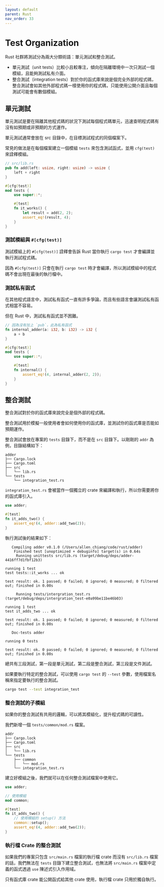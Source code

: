 ```yaml
---
layout: default
parent: Rust
nav_order: 33
---
```


# Test Organization

Rust 社群將測試分為兩大分類術語：單元測試和整合測試。

- 單元測試（unit tests）比較小且較專注，傾向在隔離環境中一次只測試一個模組，且能夠測試私有介面。
- 整合測試（integration tests）對於你的函式庫來說是個完全外部的程式碼，整合測試會如其他外部程式碼一樣使用你的程式碼，只能使用公開介面且每個測試可能會有數個模組。

## 單元測試

單元測試是要在隔離其他程式碼的狀況下測試每個程式碼單元，迅速查明程式碼有沒有如預期或非預期的方式運作。

單元測試通常會放在 src 目錄中，在目標測試程式的同個檔案下。

常見的做法是在每個檔案建立一個模組 `tests` 來包含測試函式，並用 `cfg(test)` 來詮釋模組。

```rust
// src/lib.rs
pub fn add(left: usize, right: usize) -> usize {
    left + right
}

#[cfg(test)]
mod tests {
    use super::*;

    #[test]
    fn it_works() {
        let result = add(2, 2);
        assert_eq!(result, 4);
    }
}
```

### 測試模組與 `#[cfg(test)]`

測試模組上的 `#[cfg(test)]` 詮釋會告訴 Rust 當你執行 `cargo test` 才會編譯並執行測試程式碼。

因為 `#[cfg(test)]` 只會在執行 `cargo test` 時才會編譯，所以測試模組中的程式碼不會出現在最後的執行檔中。

### 測試私有函式

在其他程式語言中，測試私有函式一直有許多爭論，而且有些語言會讓測試私有函式相當不容易。

但在 Rust 中，測試私有函式並不困難。

```rust
// 因為沒有加上 `pub`，此為私有函式
fn internal_adder(a: i32, b: i32) -> i32 {
    a + b
}

#[cfg(test)]
mod tests {
    use super::*;

    #[test]
    fn internal() {
        assert_eq!(4, internal_adder(2, 2));
    }
}
```

## 整合測試

整合測試對於你的函式庫來說完全是個外部的程式碼。

整合測試用於模擬一般使用者會如何使用你的函式庫，並測試你的函式庫是否能如預期運作。

整合測試會放在專案的 `tests` 目錄下，而不是在 `src` 目錄下。以剛剛的 `addr` 為例，目錄結構如下：

```text
adder
├── Cargo.lock
├── Cargo.toml
├── src
│   └── lib.rs
└── tests
    └── integration_test.rs
```

`integration_test.rs` 會被當作一個獨立的 crate 來編譯和執行，所以你需要將你的函式庫引入。

```rust
use adder;

#[test]
fn it_adds_two() {
    assert_eq!(4, adder::add_two(2));
}
```

執行測試後的結果如下：

```text
   Compiling adder v0.1.0 (/Users/allen_chiang/code/rust/adder)
    Finished test [unoptimized + debuginfo] target(s) in 0.64s
     Running unittests src/lib.rs (target/debug/deps/adder-4416ff7d1fbf12b3)

running 1 test
test tests::it_works ... ok

test result: ok. 1 passed; 0 failed; 0 ignored; 0 measured; 0 filtered out; finished in 0.00s

     Running tests/intergration_test.rs (target/debug/deps/intergration_test-e0a99be11be46b03)

running 1 test
test it_adds_two ... ok

test result: ok. 1 passed; 0 failed; 0 ignored; 0 measured; 0 filtered out; finished in 0.00s

   Doc-tests adder

running 0 tests

test result: ok. 0 passed; 0 failed; 0 ignored; 0 measured; 0 filtered out; finished in 0.00s
```

總共有三段測試，第一段是單元測試，第二段是整合測試，第三段是文件測試。

如果要執行特定的整合測試，可以使用 `cargo test` 的 `--test` 參數，使用檔案名稱來指定要執行的整合測試。

```bash
cargo test --test integration_test
```

### 整合測試的子模組

如果你的整合測試有共用的邏輯，可以將其模組化，提升程式碼的可讀性。

我們新增一個 `tests/common/mod.rs` 檔案。

```text
addr
├── Cargo.lock
├── Cargo.toml
├── src
│   └── lib.rs
└── tests
    ├── common
    │   └── mod.rs
    └── integration_test.rs
```

建立好模組之後，我們就可以在任何整合測試檔案中使用它。

```rust
use adder;

// 使用模組
mod common;

#[test]
fn it_adds_two() {
    // 使用模組的 setup() 方法
    common::setup();
    assert_eq!(4, adder::add_two(2));
}
```

### 執行檔 Crate 的整合測試

如果我們的專案只包含 `src/main.rs` 檔案的執行檔 crate 而沒有 `src/lib.rs` 檔案的話，我們無法在 `tests` 目錄下建立整合測試，也無法將 `src/main.rs` 檔案中定義的函式透過 `use` 陳述式引入作用域。

只有函式庫 crate 能公開函式給其他 crate 使用，執行檔 crate 只用於獨自執行。
